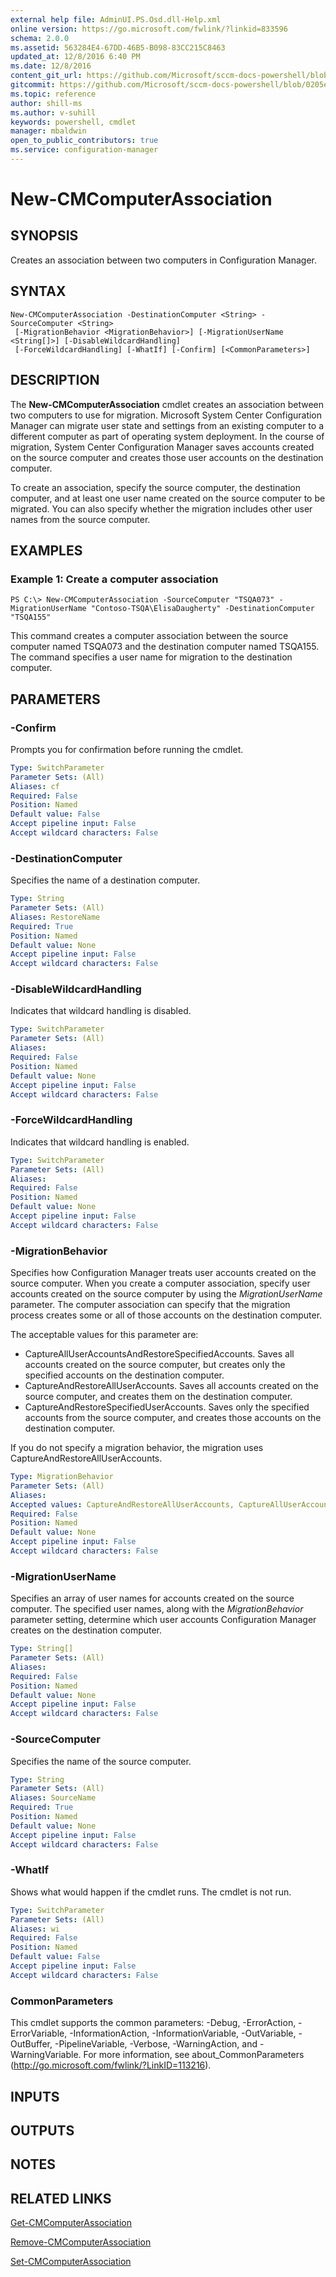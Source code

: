 ```yaml
---
external help file: AdminUI.PS.Osd.dll-Help.xml
online version: https://go.microsoft.com/fwlink/?linkid=833596
schema: 2.0.0
ms.assetid: 563284E4-67DD-46B5-B098-83CC215C8463
updated_at: 12/8/2016 6:40 PM
ms.date: 12/8/2016
content_git_url: https://github.com/Microsoft/sccm-docs-powershell/blob/live/sccm-cmdlets/ConfigurationManager/vlatest/New-CMComputerAssociation.md
gitcommit: https://github.com/Microsoft/sccm-docs-powershell/blob/0205e569abecf1b4e1b2b342947b87a3691b29a5/sccm-cmdlets/ConfigurationManager/vlatest/New-CMComputerAssociation.md
ms.topic: reference
author: shill-ms
ms.author: v-suhill
keywords: powershell, cmdlet
manager: mbaldwin
open_to_public_contributors: true
ms.service: configuration-manager
---
```


# New-CMComputerAssociation

## SYNOPSIS
Creates an association between two computers in Configuration Manager.

## SYNTAX

```
New-CMComputerAssociation -DestinationComputer <String> -SourceComputer <String>
 [-MigrationBehavior <MigrationBehavior>] [-MigrationUserName <String[]>] [-DisableWildcardHandling]
 [-ForceWildcardHandling] [-WhatIf] [-Confirm] [<CommonParameters>]
```

## DESCRIPTION
The **New-CMComputerAssociation** cmdlet creates an association between two computers to use for migration.
Microsoft System Center Configuration Manager can migrate user state and settings from an existing computer to a different computer as part of operating system deployment.
In the course of migration, System Center Configuration Manager saves accounts created on the source computer and creates those user accounts on the destination computer.

To create an association, specify the source computer, the destination computer, and at least one user name created on the source computer to be migrated.
You can also specify whether the migration includes other user names from the source computer.

## EXAMPLES

### Example 1: Create a computer association
```
PS C:\> New-CMComputerAssociation -SourceComputer "TSQA073" -MigrationUserName "Contoso-TSQA\ElisaDaugherty" -DestinationComputer "TSQA155"
```

This command creates a computer association between the source computer named TSQA073 and the destination computer named TSQA155.
The command specifies a user name for migration to the destination computer.

## PARAMETERS

### -Confirm
Prompts you for confirmation before running the cmdlet.

```yaml
Type: SwitchParameter
Parameter Sets: (All)
Aliases: cf
Required: False
Position: Named
Default value: False
Accept pipeline input: False
Accept wildcard characters: False
```

### -DestinationComputer
Specifies the name of a destination computer.

```yaml
Type: String
Parameter Sets: (All)
Aliases: RestoreName
Required: True
Position: Named
Default value: None
Accept pipeline input: False
Accept wildcard characters: False
```

### -DisableWildcardHandling
Indicates that wildcard handling is disabled.

```yaml
Type: SwitchParameter
Parameter Sets: (All)
Aliases: 
Required: False
Position: Named
Default value: None
Accept pipeline input: False
Accept wildcard characters: False
```

### -ForceWildcardHandling
Indicates that wildcard handling is enabled.

```yaml
Type: SwitchParameter
Parameter Sets: (All)
Aliases: 
Required: False
Position: Named
Default value: None
Accept pipeline input: False
Accept wildcard characters: False
```

### -MigrationBehavior
Specifies how Configuration Manager treats user accounts created on the source computer.
When you create a computer association, specify user accounts created on the source computer by using the *MigrationUserName* parameter.
The computer association can specify that the migration process creates some or all of those accounts on the destination computer.

The acceptable values for this parameter are:

- CaptureAllUserAccountsAndRestoreSpecifiedAccounts.
Saves all accounts created on the source computer, but creates only the specified accounts on the destination computer. 
- CaptureAndRestoreAllUserAccounts.
Saves all accounts created on the source computer, and creates them on the destination computer.
- CaptureAndRestoreSpecifiedUserAccounts.
Saves only the specified accounts from the source computer, and creates those accounts on the destination computer.

If you do not specify a migration behavior, the migration uses CaptureAndRestoreAllUserAccounts.

```yaml
Type: MigrationBehavior
Parameter Sets: (All)
Aliases: 
Accepted values: CaptureAndRestoreAllUserAccounts, CaptureAllUserAccountsAndRestoreSpecifiedAccounts, CaptureAndRestoreSpecifiedUserAccounts
Required: False
Position: Named
Default value: None
Accept pipeline input: False
Accept wildcard characters: False
```

### -MigrationUserName
Specifies an array of user names for accounts created on the source computer.
The specified user names, along with the *MigrationBehavior* parameter setting, determine which user accounts Configuration Manager creates on the destination computer.

```yaml
Type: String[]
Parameter Sets: (All)
Aliases: 
Required: False
Position: Named
Default value: None
Accept pipeline input: False
Accept wildcard characters: False
```

### -SourceComputer
Specifies the name of the source computer.

```yaml
Type: String
Parameter Sets: (All)
Aliases: SourceName
Required: True
Position: Named
Default value: None
Accept pipeline input: False
Accept wildcard characters: False
```

### -WhatIf
Shows what would happen if the cmdlet runs.
The cmdlet is not run.

```yaml
Type: SwitchParameter
Parameter Sets: (All)
Aliases: wi
Required: False
Position: Named
Default value: False
Accept pipeline input: False
Accept wildcard characters: False
```

### CommonParameters
This cmdlet supports the common parameters: -Debug, -ErrorAction, -ErrorVariable, -InformationAction, -InformationVariable, -OutVariable, -OutBuffer, -PipelineVariable, -Verbose, -WarningAction, and -WarningVariable. For more information, see about_CommonParameters (http://go.microsoft.com/fwlink/?LinkID=113216).

## INPUTS

## OUTPUTS

## NOTES

## RELATED LINKS

[Get-CMComputerAssociation](xref:ConfigurationManager/vlatest/Get-CMComputerAssociation.md)

[Remove-CMComputerAssociation](xref:ConfigurationManager/vlatest/Remove-CMComputerAssociation.md)

[Set-CMComputerAssociation](xref:ConfigurationManager/vlatest/Set-CMComputerAssociation.md)


